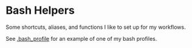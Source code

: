 # Bash Helpers

Some shortcuts, aliases, and functions I like to set up for my workflows.

See [.bash_profile](.bash_profile) for an example of one of my bash profiles.
